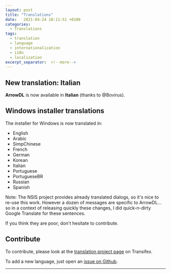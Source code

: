 ```yaml
---
layout: post
title: "Translations"
date:   2021-04-24 10:11:51 +0100
categories:
  - Translations
tags:
  - translation
  - language
  - internationalization
  - i18n
  - localization
excerpt_separator:  <!--more-->
---
```


## New translation: Italian

**ArrowDL** is now available in **Italian** (thanks to @Bovirus).


## Windows installer translations

The installer for Windows is now translated in:
- English
- Arabic
- SimpChinese
- French
- German
- Korean
- Italian
- Portuguese
- PortugueseBR
- Russian
- Spanish

Note: The NSIS project provides already translated dialogs, so it's nice to re-use this work. However a dozen of messages are specific to ArrowDL... so in a context of releasing quickly these changes, I did quick-n-dirty Google Translate for these sentences.

If you think they are poor, don't hesitate to contribute.


## Contribute

To contribute, please look at the [translation project page](https://www.transifex.com/arrowdl/arrowdl/) on Transifex.

To add a new language, just open an [issue on Github](https://github.com/setvisible/ArrowDL/issues).


---